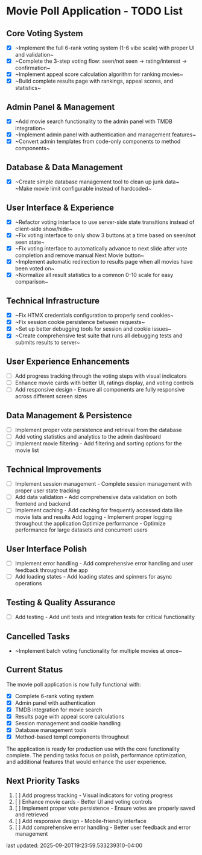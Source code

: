 # Movie Poll Application - TODO List

## Core Voting System

- [x] ~Implement the full 6-rank voting system (1-6 vibe scale) with proper UI and validation~
- [x] ~Complete the 3-step voting flow: seen/not seen → rating/interest → confirmation~
- [x] ~Implement appeal score calculation algorithm for ranking movies~
- [x] ~Build complete results page with rankings, appeal scores, and statistics~

## Admin Panel & Management

- [x] ~Add movie search functionality to the admin panel with TMDB integration~
- [x] ~Implement admin panel with authentication and management features~
- [x] ~Convert admin templates from code-only components to method components~

## Database & Data Management

- [x] ~Create simple database management tool to clean up junk data~
~Make movie limit configurable instead of hardcoded~

## User Interface & Experience

- [x] ~Refactor voting interface to use server-side state transitions instead of client-side show/hide~
- [x] ~Fix voting interface to only show 3 buttons at a time based on seen/not seen state~
- [x] ~Fix voting interface to automatically advance to next slide after vote completion and remove manual Next Movie button~
- [x] ~Implement automatic redirection to results page when all movies have been voted on~
- [x] ~Normalize all result statistics to a common 0-10 scale for easy comparison~

## Technical Infrastructure

- [x] ~Fix HTMX credentials configuration to properly send cookies~
- [x] ~Fix session cookie persistence between requests~
- [x] ~Set up better debugging tools for session and cookie issues~
- [x] ~Create comprehensive test suite that runs all debugging tests and submits results to server~

## User Experience Enhancements

- [ ] Add progress tracking through the voting steps with visual indicators
- [ ] Enhance movie cards with better UI, ratings display, and voting controls
- [ ] Add responsive design - Ensure all components are fully responsive across different screen sizes

## Data Management & Persistence

- [ ] Implement proper vote persistence and retrieval from the database
- [ ] Add voting statistics and analytics to the admin dashboard
- [ ] Implement movie filtering - Add filtering and sorting options for the movie list

## Technical Improvements

- [ ] Implement session management - Complete session management with proper user state tracking
- [ ] Add data validation - Add comprehensive data validation on both frontend and backend
- [ ] Implement caching - Add caching for frequently accessed data like movie lists and results
Add logging - Implement proper logging throughout the application
Optimize performance - Optimize performance for large datasets and concurrent users

## User Interface Polish

- [ ] Implement error handling - Add comprehensive error handling and user feedback throughout the app
- [ ] Add loading states - Add loading states and spinners for async operations

## Testing & Quality Assurance

- [ ] Add testing - Add unit tests and integration tests for critical functionality

## Cancelled Tasks

- ~Implement batch voting functionality for multiple movies at once~

## Current Status

The movie poll application is now fully functional with:

- [x] Complete 6-rank voting system
- [x] Admin panel with authentication
- [x] TMDB integration for movie search
- [x] Results page with appeal score calculations
- [x] Session management and cookie handling
- [x] Database management tools
- [x] Method-based templ components throughout

The application is ready for production use with the core functionality complete. The pending tasks focus on polish, performance optimization, and additional features that would enhance the user experience.

## Next Priority Tasks

1. [ ] Add progress tracking - Visual indicators for voting progress
2. [ ] Enhance movie cards - Better UI and voting controls
3. [ ] Implement proper vote persistence - Ensure votes are properly saved and retrieved
4. [ ] Add responsive design - Mobile-friendly interface
5. [ ] Add comprehensive error handling - Better user feedback and error management

last updated:
2025-09-20T19:23:59.533239310-04:00

